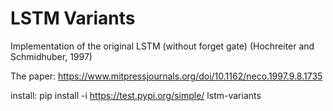 # LSTM Variants

Implementation of the original LSTM (without forget gate) (Hochreiter and Schmidhuber, 1997)

The paper: https://www.mitpressjournals.org/doi/10.1162/neco.1997.9.8.1735

install: pip install -i https://test.pypi.org/simple/ lstm-variants
